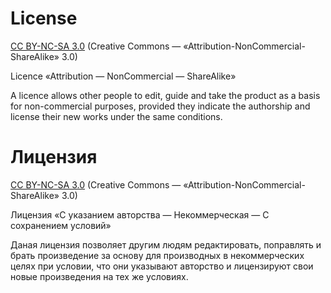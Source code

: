 License
========

[CC BY-NC-SA 3.0](https://creativecommons.org/licenses/by-nc-sa/3.0) (Creative Commons — «Attribution-NonCommercial-ShareAlike» 3.0)

Licence «Attribution — NonCommercial — ShareAlike»

A licence allows other people to edit, guide and take the product as a basis for non-commercial purposes, provided they indicate the authorship and license their new works under the same conditions.


Лицензия
========

[CC BY-NC-SA 3.0](https://creativecommons.org/licenses/by-nc-sa/3.0/deed.ru) (Creative Commons — «Attribution-NonCommercial-ShareAlike» 3.0)

Лицензия «С указанием авторства — Некоммерческая — С сохранением условий»

Даная лицензия позволяет другим людям редактировать, поправлять и брать произведение за основу для производных в некоммерческих целях при условии, что они указывают авторство и лицензируют свои новые произведения на тех же условиях.